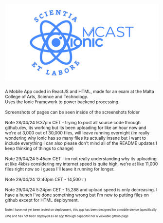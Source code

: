 # ![BannerLogo](https://github.com/Gabe-W-J/IonicAppMCAST/blob/main/banner.png?raw=true)


A Mobile App coded in ReactJS and HTML, made for an exam at the Malta College of Arts, Science and Technology.<br>
Uses the Ionic Framework to power backend processing.<br><br>
Screenshots of pages can be seen inside of the screenshots folder<br><br>
Note 28/04/24 9:37pm CET - trying to post all source code through github.dev, its working but its been uploading for like an hour now and we're at 3,000 out of 30,000 files, will leave running overnight (im really wondering why ionic has so many files its actually insane but I want to include everything I can also please don't mind all of the README updates I keep thinking of things to change)<br><br>
Note 29/04/24 5:45am CET - im not really understanding why its uploading at like 4kb/s considering my internet speed is quite high, we're at like 11,000 files right now so i guess I'll leave it running for longer.<br><br>
Note 29/04/24 12:40pm CET - 14,500 :')<br><br>
Note 29/04/24 5:24pm CET - 15,288 and upload speed is only decreasing. I have a hunch I've done something wrong but I'm new to putting files on github except for HTML deployment.

<sub><sup>Note: I have not yet been tested on deployment, this app has been designed for a mobile device (specifically iOS) and has not been deployed as an app through capacitor nor a viewable github page</sup></sub>
